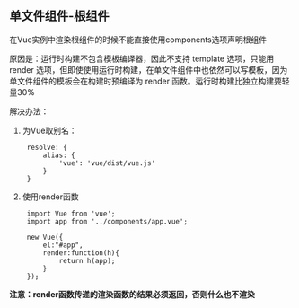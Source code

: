 ## 单文件组件-根组件

在Vue实例中渲染根组件的时候不能直接使用components选项声明根组件

原因是：运行时构建不包含模板编译器，因此不支持 template 选项，只能用 render 选项，但即使使用运行时构建，在单文件组件中也依然可以写模板，因为单文件组件的模板会在构建时预编译为 render 函数。运行时构建比独立构建要轻量30%

解决办法：

1. 为Vue取别名：

		resolve: {
			alias: {
				'vue': 'vue/dist/vue.js'
			}
		}

2. 使用render函数

		import Vue from 'vue';
		import app from '../components/app.vue';
		
		new Vue({
		    el:"#app",
		    render:function(h){
		        return h(app);
		    }
		});

**注意：render函数传递的渲染函数的结果必须返回，否则什么也不渲染**